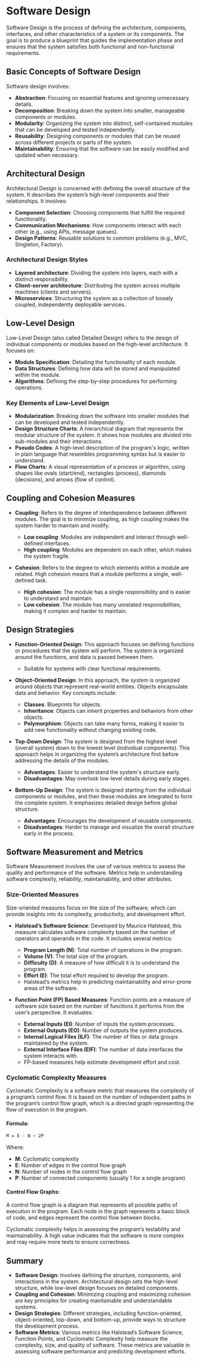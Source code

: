 # Software Design

Software Design is the process of defining the architecture, components, interfaces, and other characteristics of a system or its components. The goal is to produce a blueprint that guides the implementation phase and ensures that the system satisfies both functional and non-functional requirements.

## Basic Concepts of Software Design

Software design involves:

- **Abstraction**: Focusing on essential features and ignoring unnecessary details.
- **Decomposition**: Breaking down the system into smaller, manageable components or modules.
- **Modularity**: Organizing the system into distinct, self-contained modules that can be developed and tested independently.
- **Reusability**: Designing components or modules that can be reused across different projects or parts of the system.
- **Maintainability**: Ensuring that the software can be easily modified and updated when necessary.

## Architectural Design

Architectural Design is concerned with defining the overall structure of the system. It describes the system’s high-level components and their relationships. It involves:

- **Component Selection**: Choosing components that fulfill the required functionality.
- **Communication Mechanisms**: How components interact with each other (e.g., using APIs, message queues).
- **Design Patterns**: Reusable solutions to common problems (e.g., MVC, Singleton, Factory).

### Architectural Design Styles

- **Layered architecture**: Dividing the system into layers, each with a distinct responsibility.
- **Client-server architecture**: Distributing the system across multiple machines (clients and servers).
- **Microservices**: Structuring the system as a collection of loosely coupled, independently deployable services.

## Low-Level Design

Low-Level Design (also called Detailed Design) refers to the design of individual components or modules based on the high-level architecture. It focuses on:

- **Module Specification**: Detailing the functionality of each module.
- **Data Structures**: Defining how data will be stored and manipulated within the module.
- **Algorithms**: Defining the step-by-step procedures for performing operations.

### Key Elements of Low-Level Design

- **Modularization**: Breaking down the software into smaller modules that can be developed and tested independently.
- **Design Structure Charts**: A hierarchical diagram that represents the modular structure of the system. It shows how modules are divided into sub-modules and their interactions.
- **Pseudo Codes**: A high-level description of the program's logic, written in plain language that resembles programming syntax but is easier to understand.
- **Flow Charts**: A visual representation of a process or algorithm, using shapes like ovals (start/end), rectangles (process), diamonds (decisions), and arrows (flow of control).

## Coupling and Cohesion Measures

- **Coupling**: Refers to the degree of interdependence between different modules. The goal is to minimize coupling, as high coupling makes the system harder to maintain and modify.
    - **Low coupling**: Modules are independent and interact through well-defined interfaces.
    - **High coupling**: Modules are dependent on each other, which makes the system fragile.

- **Cohesion**: Refers to the degree to which elements within a module are related. High cohesion means that a module performs a single, well-defined task.
    - **High cohesion**: The module has a single responsibility and is easier to understand and maintain.
    - **Low cohesion**: The module has many unrelated responsibilities, making it complex and harder to maintain.

## Design Strategies

- **Function-Oriented Design**: This approach focuses on defining functions or procedures that the system will perform. The system is organized around the functions, and data is passed between them.
    - Suitable for systems with clear functional requirements.

- **Object-Oriented Design**: In this approach, the system is organized around objects that represent real-world entities. Objects encapsulate data and behavior. Key concepts include:
    - **Classes**: Blueprints for objects.
    - **Inheritance**: Objects can inherit properties and behaviors from other objects.
    - **Polymorphism**: Objects can take many forms, making it easier to add new functionality without changing existing code.

- **Top-Down Design**: The system is designed from the highest level (overall system) down to the lowest level (individual components). This approach helps in organizing the system’s architecture first before addressing the details of the modules.
    - **Advantages**: Easier to understand the system's structure early.
    - **Disadvantages**: May overlook low-level details during early stages.

- **Bottom-Up Design**: The system is designed starting from the individual components or modules, and then these modules are integrated to form the complete system. It emphasizes detailed design before global structure.
    - **Advantages**: Encourages the development of reusable components.
    - **Disadvantages**: Harder to manage and visualize the overall structure early in the process.

## Software Measurement and Metrics

Software Measurement involves the use of various metrics to assess the quality and performance of the software. Metrics help in understanding software complexity, reliability, maintainability, and other attributes.

### Size-Oriented Measures

Size-oriented measures focus on the size of the software, which can provide insights into its complexity, productivity, and development effort.

- **Halstead’s Software Science**: Developed by Maurice Halstead, this measure calculates software complexity based on the number of operators and operands in the code. It includes several metrics:
    - **Program Length (N)**: Total number of operations in the program.
    - **Volume (V)**: The total size of the program.
    - **Difficulty (D)**: A measure of how difficult it is to understand the program.
    - **Effort (E)**: The total effort required to develop the program.
    - Halstead’s metrics help in predicting maintainability and error-prone areas of the software.

- **Function Point (FP) Based Measures**: Function points are a measure of software size based on the number of functions it performs from the user’s perspective. It evaluates:
    - **External Inputs (EI)**: Number of inputs the system processes.
    - **External Outputs (EO)**: Number of outputs the system produces.
    - **Internal Logical Files (ILF)**: The number of files or data groups maintained by the system.
    - **External Interface Files (EIF)**: The number of data interfaces the system interacts with.
    - FP-based measures help estimate development effort and cost.

### Cyclomatic Complexity Measures

Cyclomatic Complexity is a software metric that measures the complexity of a program’s control flow. It is based on the number of independent paths in the program’s control flow graph, which is a directed graph representing the flow of execution in the program.

#### Formula:
```css
M = E - N + 2P
```

Where:
- **M**: Cyclomatic complexity
- **E**: Number of edges in the control flow graph
- **N**: Number of nodes in the control flow graph
- **P**: Number of connected components (usually 1 for a single program)

#### Control Flow Graphs:

A control flow graph is a diagram that represents all possible paths of execution in the program. Each node in the graph represents a basic block of code, and edges represent the control flow between blocks.

Cyclomatic complexity helps in assessing the program’s testability and maintainability. A high value indicates that the software is more complex and may require more tests to ensure correctness.

## Summary

- **Software Design**: Involves defining the structure, components, and interactions in the system. Architectural design sets the high-level structure, while low-level design focuses on detailed components.
- **Coupling and Cohesion**: Minimizing coupling and maximizing cohesion are key principles for creating maintainable and understandable systems.
- **Design Strategies**: Different strategies, including function-oriented, object-oriented, top-down, and bottom-up, provide ways to structure the development process.
- **Software Metrics**: Various metrics like Halstead’s Software Science, Function Points, and Cyclomatic Complexity help measure the complexity, size, and quality of software. These metrics are valuable in assessing software performance and predicting development efforts.

